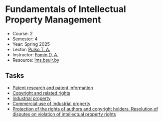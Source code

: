 # Fundamentals of Intellectual Property Management

- Course: 2
- Semester: 4
- Year: Spring 2025
- Lector: [Pulko T. A.](https://iis.bsuir.by/employees/t-pulko)
- Instructor: [Fomin D. A.](https://iis.bsuir.by/employees/d-fomin)
- Resource: [lms.bsuir.by](https://lms.bsuir.by/course/view.php?id=5215)

## Tasks

- [Patent research and patent information](01/README.md)
- [Copyright and related rights](02/README.md)
- [Industrial property](03/README.md)
- [Commercial use of industrial property](04/README.md)
- [Protection of the rights of authors and copyright holders. Resolution of disputes on violation of intellectual property rights](05/README.md)
